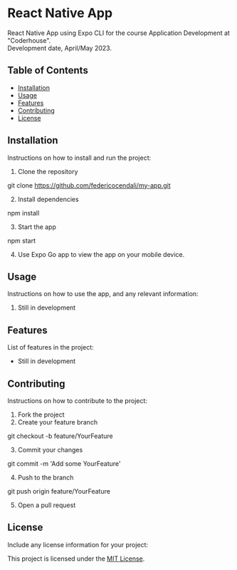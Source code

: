 # React Native App

React Native App using Expo CLI for the course Application Development at "Coderhouse".  
Development date, April/May 2023.

## Table of Contents

- [Installation](#installation)
- [Usage](#usage)
- [Features](#features)
- [Contributing](#contributing)
- [License](#license)

## Installation

Instructions on how to install and run the project:

1. Clone the repository

git clone https://github.com/federicocendali/my-app.git

2. Install dependencies

npm install

3. Start the app

npm start

4. Use Expo Go app to view the app on your mobile device.

## Usage

Instructions on how to use the app, and any relevant information:

1. Still in development

## Features

List of features in the project:

- Still in development

## Contributing

Instructions on how to contribute to the project:

1. Fork the project
2. Create your feature branch

git checkout -b feature/YourFeature

3. Commit your changes

git commit -m 'Add some YourFeature'

4. Push to the branch

git push origin feature/YourFeature

5. Open a pull request

## License

Include any license information for your project:

This project is licensed under the [MIT License](LICENSE).